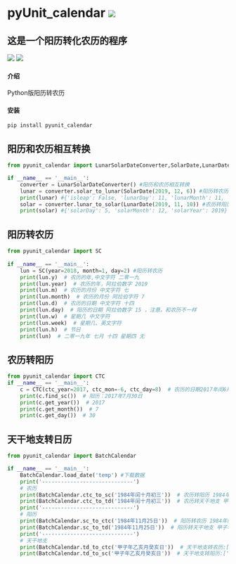 # **pyUnit_calendar** [![](https://gitee.com/tyoui/logo/raw/master/logo/photolog.png)][1]


## 这是一个阳历转化农历的程序
[![](https://img.shields.io/badge/Python-3.8-green.svg)]()
[![](https://img.shields.io/badge/项目-jtyoui.plunar-black.svg)]()

#### 介绍
Python版阳历转农历

#### 安装
    pip install pyunit_calendar
    
## 阳历和农历相互转换
```python
from pyunit_calendar import LunarSolarDateConverter,SolarDate,LunarDate

if __name__ == '__main__':
    converter = LunarSolarDateConverter() #阳历和农历相互转换
    lunar = converter.solar_to_lunar(SolarDate(2019, 12, 6)) #阳历转农历
    print(lunar) #{'isleap': False, 'lunarDay': 11, 'lunarMonth': 11, 'lunarYear': 2019}
    solar = converter.lunar_to_solar(LunarDate(2019, 11, 10)) #农历转阳历
    print(solar) #{'solarDay': 5, 'solarMonth': 12, 'solarYear': 2019}
```

## 阳历转农历
```python
from pyunit_calendar import SC
    
if __name__ == '__main__':
    lun = SC(year=2018, month=1, day=2) #阳历转农历
    print(lun.y)  # 农历的年,中文字符 二零一九
    print(lun.year)  # 农历的年，阿拉伯数字 2019
    print(lun.m)  # 农历的月份 中文字符 七
    print(lun.month)  # 农历的月份 阿拉伯字符 7
    print(lun.d)  # 农历的日期 中文字符 十四
    print(lun.day)  # 阳历的日期 阿拉伯数字 15 ，注意。和农历不一样
    print(lun.w)  # 星期几 中文字符
    print(lun.week)  # 星期几、英文字符
    print(lun.h)  # 节日
    print(lun)  # 二零一九年 七月 十四 星期四 无
```

## 农历转阳历
```python
from pyunit_calendar import CTC
if __name__ == '__main__':
    c = CTC(ctc_year=2017, ctc_mon=-6, ctc_day=8)  # 农历的日期2017年闰6月初八
    print(c.find_sc())  # 阳历：2017年7月30日
    print(c.get_year())  # 2017
    print(c.get_month())  # 7
    print(c.get_day())  # 30

```


## 天干地支转日历
```python
from pyunit_calendar import BatchCalendar

if __name__ == '__main__':
    BatchCalendar.load_date('temp') #下载数据
    print('-----------------------------')
    # 农历
    print(BatchCalendar.ctc_to_sc('1984年闰十月初三'))  # 农历转阳历 1984年11月25日
    print(BatchCalendar.ctc_to_td('1984年闰十月初三'))  # 农历转天干地支 甲子年乙亥月癸亥日
    print('-----------------------------')
    # 阳历
    print(BatchCalendar.sc_to_ctc('1984年11月25日'))  # 阳历转农历 1984年闰十月初三
    print(BatchCalendar.sc_to_td('1984年11月25日'))  # 阳历转天干地支 甲子年乙亥月癸亥日
    print('-----------------------------')
    # 天干地支
    print(BatchCalendar.td_to_ctc('甲子年乙亥月癸亥日'))  # 天干地支转农历:['1984年闰十月初三', '2044年九月廿一']
    print(BatchCalendar.td_to_sc('甲子年乙亥月癸亥日'))  # 天干地支转阳历:['1984年11月25日', '2044年11月10日']
```



[1]: https://blog.jtyoui.com